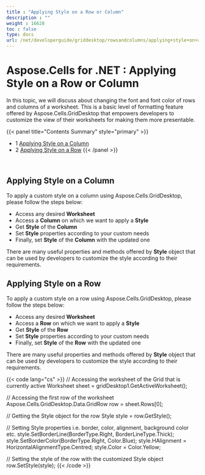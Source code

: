 ```yaml
---
title : "Applying Style on a Row or Column" 
description : "" 
weight : 16628 
toc : false
type: docs
url: /net/developerguide/griddesktop/rowsandcolumns/applying+style+on+a+row+or+column/
---
```


# Aspose.Cells for .NET : Applying Style on a Row or Column


In this topic, we will discuss about changing the font and font color of rows and columns of a worksheet. This is a basic level of formatting feature offered by Aspose.Cells.GridDesktop that empowers developers to customize the view of their worksheets for making them more presentable.

{{< panel title="Contents Summary" style="primary" >}}
*   1 [Applying Style on a Column](#applying-style-on-a-column)
*   2 [Applying Style on a Row](#applying-style-on-a-row)
{{< /panel >}}
 

 

## Applying Style on a Column

To apply a custom style on a column using Aspose.Cells.GridDesktop, please follow the steps below:

*   Access any desired **Worksheet**
*   Access a **Column** on which we want to apply a **Style**
*   Get **Style** of the **Column**
*   Set **Style** properties according to your custom needs
*   Finally, set **Style** of the **Column** with the updated one

There are many useful properties and methods offered by **Style** object that can be used by developers to customize the style according to their requirements.

## Applying Style on a Row

To apply a custom style on a row using Aspose.Cells.GridDesktop, please follow the steps below:

*   Access any desired **Worksheet**
*   Access a **Row** on which we want to apply a **Style**
*   Get **Style** of the **Row**
*   Set **Style** properties according to your custom needs
*   Finally, set **Style** of the **Row** with the updated one

There are many useful properties and methods offered by **Style** object that can be used by developers to customize the style according to their requirements.

{{< code lang="cs" >}}
// Accessing the worksheet of the Grid that is currently active
Worksheet sheet = gridDesktop1.GetActiveWorksheet();

// Accessing the first row of the worksheet
Aspose.Cells.GridDesktop.Data.GridRow row = sheet.Rows[0];

// Getting the Style object for the row
Style style = row.GetStyle();

// Setting Style properties i.e. border, color, alignment, background color etc.
style.SetBorderLine(BorderType.Right, BorderLineType.Thick);
style.SetBorderColor(BorderType.Right, Color.Blue);
style.HAlignment = HorizontalAlignmentType.Centred;
style.Color = Color.Yellow;

// Setting the style of the row with the customized Style object
row.SetStyle(style);
{{< /code >}}

